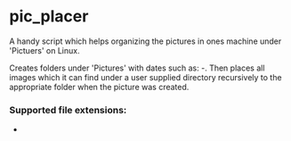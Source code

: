 # pic_placer
A handy script which helps organizing the pictures in ones machine under 'Pictuers' on Linux.

Creates folders under 'Pictures' with dates such as: <year>-<month>. Then places all images which it can find under a user supplied directory recursively to the appropriate folder when the picture was created.
  
  ### Supported file extensions:
  * 
